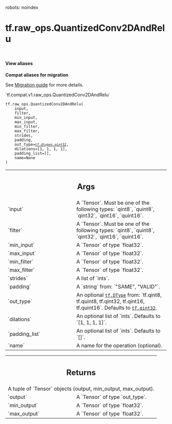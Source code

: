 robots: noindex

# tf.raw_ops.QuantizedConv2DAndRelu

<!-- Insert buttons and diff -->

<table class="tfo-notebook-buttons tfo-api nocontent" align="left">

</table>






<section class="expandable">
  <h4 class="showalways">View aliases</h4>
  <p>
<b>Compat aliases for migration</b>
<p>See
<a href="https://www.tensorflow.org/guide/migrate">Migration guide</a> for
more details.</p>
<p>`tf.compat.v1.raw_ops.QuantizedConv2DAndRelu`</p>
</p>
</section>

<pre class="devsite-click-to-copy prettyprint lang-py tfo-signature-link">
<code>tf.raw_ops.QuantizedConv2DAndRelu(
    input,
    filter,
    min_input,
    max_input,
    min_filter,
    max_filter,
    strides,
    padding,
    out_type=<a href="../../tf/dtypes.md#qint32"><code>tf.dtypes.qint32</code></a>,
    dilations=[1, 1, 1, 1],
    padding_list=[],
    name=None
)
</code></pre>



<!-- Placeholder for "Used in" -->


<!-- Tabular view -->
 <table class="responsive fixed orange">
<colgroup><col width="214px"><col></colgroup>
<tr><th colspan="2"><h2 class="add-link">Args</h2></th></tr>

<tr>
<td>
`input`<a id="input"></a>
</td>
<td>
A `Tensor`. Must be one of the following types: `qint8`, `quint8`, `qint32`, `qint16`, `quint16`.
</td>
</tr><tr>
<td>
`filter`<a id="filter"></a>
</td>
<td>
A `Tensor`. Must be one of the following types: `qint8`, `quint8`, `qint32`, `qint16`, `quint16`.
</td>
</tr><tr>
<td>
`min_input`<a id="min_input"></a>
</td>
<td>
A `Tensor` of type `float32`.
</td>
</tr><tr>
<td>
`max_input`<a id="max_input"></a>
</td>
<td>
A `Tensor` of type `float32`.
</td>
</tr><tr>
<td>
`min_filter`<a id="min_filter"></a>
</td>
<td>
A `Tensor` of type `float32`.
</td>
</tr><tr>
<td>
`max_filter`<a id="max_filter"></a>
</td>
<td>
A `Tensor` of type `float32`.
</td>
</tr><tr>
<td>
`strides`<a id="strides"></a>
</td>
<td>
A list of `ints`.
</td>
</tr><tr>
<td>
`padding`<a id="padding"></a>
</td>
<td>
A `string` from: `"SAME", "VALID"`.
</td>
</tr><tr>
<td>
`out_type`<a id="out_type"></a>
</td>
<td>
An optional <a href="../../tf/dtypes/DType.md"><code>tf.DType</code></a> from: `tf.qint8, tf.quint8, tf.qint32, tf.qint16, tf.quint16`. Defaults to <a href="../../tf.md#qint32"><code>tf.qint32</code></a>.
</td>
</tr><tr>
<td>
`dilations`<a id="dilations"></a>
</td>
<td>
An optional list of `ints`. Defaults to `[1, 1, 1, 1]`.
</td>
</tr><tr>
<td>
`padding_list`<a id="padding_list"></a>
</td>
<td>
An optional list of `ints`. Defaults to `[]`.
</td>
</tr><tr>
<td>
`name`<a id="name"></a>
</td>
<td>
A name for the operation (optional).
</td>
</tr>
</table>



<!-- Tabular view -->
 <table class="responsive fixed orange">
<colgroup><col width="214px"><col></colgroup>
<tr><th colspan="2"><h2 class="add-link">Returns</h2></th></tr>
<tr class="alt">
<td colspan="2">
A tuple of `Tensor` objects (output, min_output, max_output).
</td>
</tr>
<tr>
<td>
`output`<a id="output"></a>
</td>
<td>
A `Tensor` of type `out_type`.
</td>
</tr><tr>
<td>
`min_output`<a id="min_output"></a>
</td>
<td>
A `Tensor` of type `float32`.
</td>
</tr><tr>
<td>
`max_output`<a id="max_output"></a>
</td>
<td>
A `Tensor` of type `float32`.
</td>
</tr>
</table>

